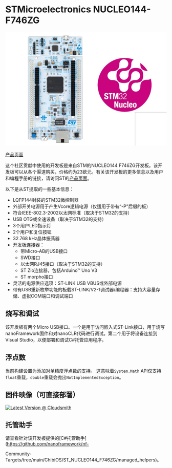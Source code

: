 # STMicroelectronics NUCLEO144-F746ZG

![nucleo144](../../images/community-targets/nucleo144-f746zg.jpg)

[产品页面](http://www.st.com/en/evaluation-tools/nucleo-f746zg.html)

这个社区贡献中使用的开发板是来自STM的NUCLEO144 F746ZG开发板。该开发板可以从各个渠道购买，价格约为23欧元。有关该开发板的更多信息以及用户和编程手册的链接，请访问ST的[产品页面](http://www.st.com/en/evaluation-tools/nucleo-f746zg.html)。

以下是从ST提取的一些基本信息：

- LQFP144封装的STM32微控制器
- 外部开关电源用于产生Vcore逻辑电源（仅适用于带有“-P”后缀的板）
- 符合IEEE-802.3-2002以太网标准（取决于STM32的支持）
- USB OTG或全速设备（取决于STM32的支持）
- 3个用户LED指示灯
- 2个用户和复位按钮
- 32.768 kHz晶体振荡器
- 开发板连接器：
  - 带Micro-AB的USB接口
  - SWD接口
  - 以太网RJ45接口（取决于STM32的支持）
  - ST Zio连接器，包括Arduino™ Uno V3
  - ST morpho接口
- 灵活的电源供应选项：ST-LINK USB VBUS或外部电源
- 带有USB重新枚举功能的板载ST-LINK/V2-1调试器/编程器：支持大容量存储、虚拟COM端口和调试端口

## 烧写和调试

该开发板有两个Micro USB接口。一个是用于访问嵌入式ST-Link接口，用于烧写nanoFramework固件和对nanoCLR代码进行调试。第二个用于将设备连接到Visual Studio，以便部署和调试C#托管应用程序。

## 浮点数

当前构建设置为添加对单精度浮点数的支持。
这意味着`System.Math` API仅支持`float`重载，`double`重载会抛出`NotImplementedException`。

## 固件映像（可直接部署）

[![Latest Version @ Cloudsmith](https://api-prd.cloudsmith.io/v1/badges/version/net-nanoframework/nanoframework-images-community-targets/raw/ST_NUCLEO144_F746ZG/latest/x/?render=true)](https://cloudsmith.io/~net-nanoframework/repos/nanoframework-images-community-targets/packages/detail/raw/ST_NUCLEO144_F746ZG/latest/)

## 托管助手

请查看针对该开发板提供的[C#托管助手](https://github.com/nanoframework/nf-

Community-Targets/tree/main/ChibiOS/ST_NUCLEO144_F746ZG/managed_helpers)。